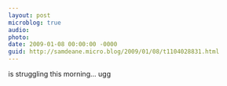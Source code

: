 ```yaml
---
layout: post
microblog: true
audio: 
photo: 
date: 2009-01-08 00:00:00 -0000
guid: http://samdeane.micro.blog/2009/01/08/t1104028831.html
---
```

is struggling this morning... ugg
